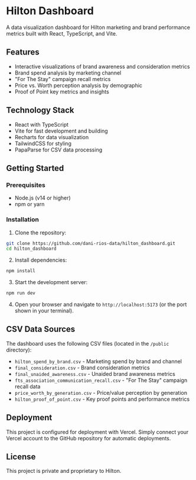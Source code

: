 # Hilton Dashboard

A data visualization dashboard for Hilton marketing and brand performance metrics built with React, TypeScript, and Vite.

## Features

- Interactive visualizations of brand awareness and consideration metrics
- Brand spend analysis by marketing channel
- "For The Stay" campaign recall metrics
- Price vs. Worth perception analysis by demographic
- Proof of Point key metrics and insights

## Technology Stack

- React with TypeScript
- Vite for fast development and building
- Recharts for data visualization
- TailwindCSS for styling
- PapaParse for CSV data processing

## Getting Started

### Prerequisites

- Node.js (v14 or higher)
- npm or yarn

### Installation

1. Clone the repository:
```bash
git clone https://github.com/dani-rios-data/hilton_dashboard.git
cd hilton_dashboard
```

2. Install dependencies:
```bash
npm install
```

3. Start the development server:
```bash
npm run dev
```

4. Open your browser and navigate to `http://localhost:5173` (or the port shown in your terminal).

## CSV Data Sources

The dashboard uses the following CSV files (located in the `/public` directory):

- `hilton_spend_by_brand.csv` - Marketing spend by brand and channel
- `final_consideration.csv` - Brand consideration metrics
- `final_unaided_awareness.csv` - Unaided brand awareness metrics
- `fts_association_communication_recall.csv` - "For The Stay" campaign recall data
- `price_worth_by_generation.csv` - Price/value perception by generation
- `hilton_proof_of_point.csv` - Key proof points and performance metrics

## Deployment

This project is configured for deployment with Vercel. Simply connect your Vercel account to the GitHub repository for automatic deployments.

## License

This project is private and proprietary to Hilton. 